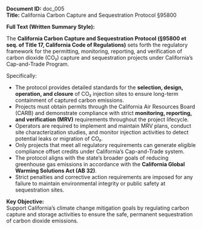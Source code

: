  
**Document ID:** doc_005  
**Title:** California Carbon Capture and Sequestration Protocol §95800

**Full Text (Written Summary Style):**

The **California Carbon Capture and Sequestration Protocol (§95800 et seq. of Title 17, California Code of Regulations)** sets forth the regulatory framework for the permitting, monitoring, reporting, and verification of carbon dioxide (CO₂) capture and sequestration projects under California’s Cap-and-Trade Program.

Specifically:
- The protocol provides detailed standards for the **selection, design, operation, and closure** of CO₂ injection sites to ensure long-term containment of captured carbon emissions.
- Projects must obtain permits through the California Air Resources Board (CARB) and demonstrate compliance with strict **monitoring, reporting, and verification (MRV)** requirements throughout the project lifecycle.
- Operators are required to implement and maintain MRV plans, conduct site characterization studies, and monitor injection activities to detect potential leaks or migration of CO₂.
- Only projects that meet all regulatory requirements can generate eligible compliance offset credits under California’s Cap-and-Trade system.
- The protocol aligns with the state’s broader goals of reducing greenhouse gas emissions in accordance with the **California Global Warming Solutions Act (AB 32)**.
- Strict penalties and corrective action requirements are imposed for any failure to maintain environmental integrity or public safety at sequestration sites.

**Key Objective:**  
Support California’s climate change mitigation goals by regulating carbon capture and storage activities to ensure the safe, permanent sequestration of carbon dioxide emissions.
